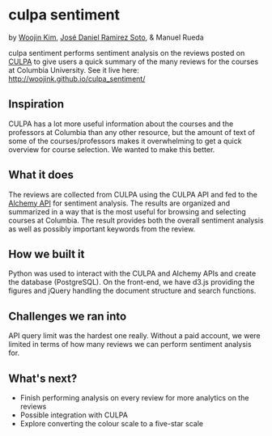 # culpa sentiment
by [Woojin Kim](http://woojink.com), [José Daniel Ramirez Soto](https://github.com/jdramirez), & Manuel Rueda

culpa sentiment performs sentiment analysis on the reviews posted on [CULPA](http://culpa.info/) to give users a quick summary of the many reviews for the courses at Columbia University. See it live here: http://woojink.github.io/culpa_sentiment/

## Inspiration
CULPA has a lot more useful information about the courses and the professors at Columbia than any other resource, but the amount of text of some of the courses/professors makes it overwhelming to get a quick overview for course selection. We wanted to make this better.

## What it does
The reviews are collected from CULPA using the CULPA API and fed to the [Alchemy API](http://www.alchemyapi.com/) for sentiment analysis. The results are organized and summarized in a way that is the most useful for browsing and selecting courses at Columbia. The result provides both the overall sentiment analysis as well as possibly important keywords from the review.

## How we built it
Python was used to interact with the CULPA and Alchemy APIs and create the database (PostgreSQL). On the front-end, we have d3.js providing the figures and jQuery handling the document structure and search functions.

## Challenges we ran into
API query limit was the hardest one really. Without a paid account, we were limited in terms of how many reviews we can perform sentiment analysis for.

## What's next?
* Finish performing analysis on every review for more analytics on the reviews
* Possible integration with CULPA
* Explore converting the colour scale to a five-star scale
